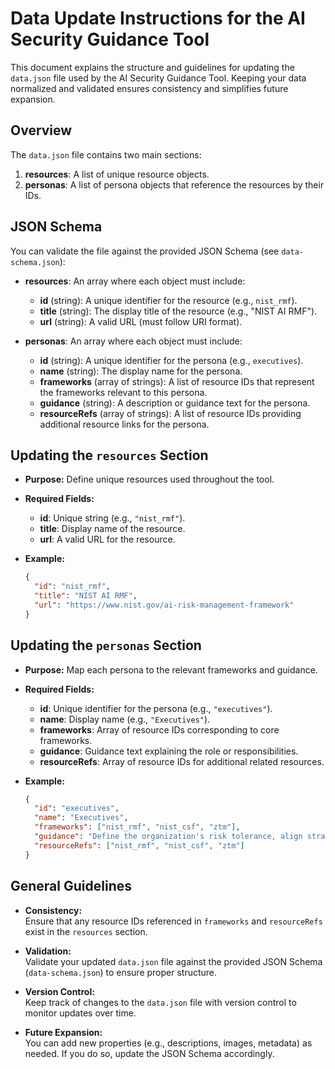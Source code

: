 # Data Update Instructions for the AI Security Guidance Tool

This document explains the structure and guidelines for updating the `data.json` file used by the AI Security Guidance Tool. Keeping your data normalized and validated ensures consistency and simplifies future expansion.

## Overview

The `data.json` file contains two main sections:

1. **resources**: A list of unique resource objects.
2. **personas**: A list of persona objects that reference the resources by their IDs.

## JSON Schema

You can validate the file against the provided JSON Schema (see `data-schema.json`):

- **resources**: An array where each object must include:
  - **id** (string): A unique identifier for the resource (e.g., `nist_rmf`).
  - **title** (string): The display title of the resource (e.g., "NIST AI RMF").
  - **url** (string): A valid URL (must follow URI format).

- **personas**: An array where each object must include:
  - **id** (string): A unique identifier for the persona (e.g., `executives`).
  - **name** (string): The display name for the persona.
  - **frameworks** (array of strings): A list of resource IDs that represent the frameworks relevant to this persona.
  - **guidance** (string): A description or guidance text for the persona.
  - **resourceRefs** (array of strings): A list of resource IDs providing additional resource links for the persona.

## Updating the `resources` Section

- **Purpose:** Define unique resources used throughout the tool.
- **Required Fields:**
  - **id**: Unique string (e.g., `"nist_rmf"`).
  - **title**: Display name of the resource.
  - **url**: A valid URL for the resource.
- **Example:**

  ```json
  {
    "id": "nist_rmf",
    "title": "NIST AI RMF",
    "url": "https://www.nist.gov/ai-risk-management-framework"
  }
  ```

## Updating the `personas` Section

- **Purpose:** Map each persona to the relevant frameworks and guidance.
- **Required Fields:**
  - **id**: Unique identifier for the persona (e.g., `"executives"`).
  - **name**: Display name (e.g., `"Executives"`).
  - **frameworks**: Array of resource IDs corresponding to core frameworks.
  - **guidance**: Guidance text explaining the role or responsibilities.
  - **resourceRefs**: Array of resource IDs for additional related resources.
- **Example:**

  ```json
  {
    "id": "executives",
    "name": "Executives",
    "frameworks": ["nist_rmf", "nist_csf", "ztm"],
    "guidance": "Define the organization's risk tolerance, align strategy with business objectives, and oversee governance and compliance for AI systems.",
    "resourceRefs": ["nist_rmf", "nist_csf", "ztm"]
  }
  ```

## General Guidelines

- **Consistency:**  
  Ensure that any resource IDs referenced in `frameworks` and `resourceRefs` exist in the `resources` section.

- **Validation:**  
  Validate your updated `data.json` file against the provided JSON Schema (`data-schema.json`) to ensure proper structure.

- **Version Control:**  
  Keep track of changes to the `data.json` file with version control to monitor updates over time.

- **Future Expansion:**  
  You can add new properties (e.g., descriptions, images, metadata) as needed. If you do so, update the JSON Schema accordingly.


